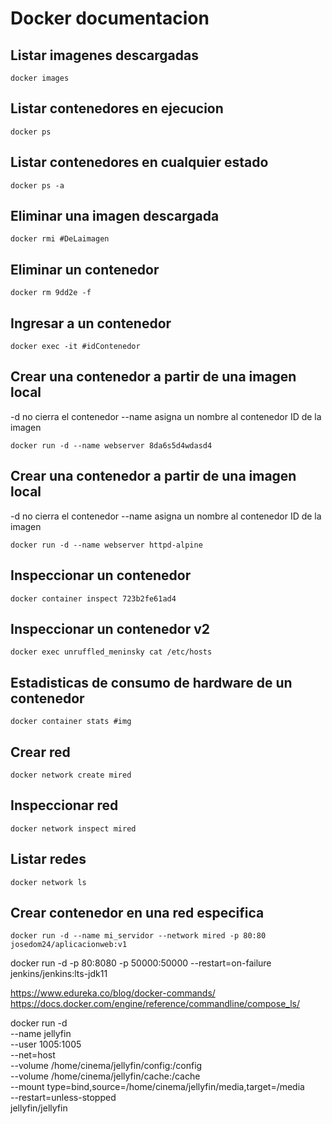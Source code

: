 # Docker documentacion

## Listar imagenes descargadas

```
docker images
```

## Listar contenedores en ejecucion

```
docker ps
```

## Listar contenedores en cualquier estado

```
docker ps -a
```

## Eliminar una imagen descargada

```
docker rmi #DeLaimagen
```

## Eliminar un contenedor

```
docker rm 9dd2e -f
```

## Ingresar a un contenedor

```
docker exec -it #idContenedor
```

## Crear una contenedor a partir de una imagen local

-d no cierra el contenedor
--name asigna un nombre al contenedor
ID de la imagen

```
docker run -d --name webserver 8da6s5d4wdasd4
```

## Crear una contenedor a partir de una imagen local

-d no cierra el contenedor
--name asigna un nombre al contenedor
ID de la imagen

```
docker run -d --name webserver httpd-alpine
```

## Inspeccionar un contenedor

```
docker container inspect 723b2fe61ad4
```

## Inspeccionar un contenedor v2

```
docker exec unruffled_meninsky cat /etc/hosts
```

## Estadisticas de consumo de hardware de un contenedor

```
docker container stats #img
```

## Crear red

```
docker network create mired
```

## Inspeccionar red

```
docker network inspect mired
```

## Listar redes

```
docker network ls
```

## Crear contenedor en una red especifica

```
docker run -d --name mi_servidor --network mired -p 80:80 josedom24/aplicacionweb:v1
```

docker run -d -p 80:8080 -p 50000:50000 --restart=on-failure jenkins/jenkins:lts-jdk11

https://www.edureka.co/blog/docker-commands/
https://docs.docker.com/engine/reference/commandline/compose_ls/

docker run -d \
 --name jellyfin \
 --user 1005:1005 \
 --net=host \
 --volume /home/cinema/jellyfin/config:/config \
 --volume /home/cinema/jellyfin/cache:/cache \
 --mount type=bind,source=/home/cinema/jellyfin/media,target=/media \
 --restart=unless-stopped \
 jellyfin/jellyfin
